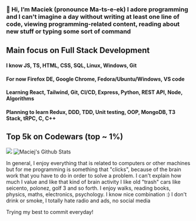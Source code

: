 ### 👋 Hi, I’m Maciek (pronounce  Ma-ts-e-ek) I adore programming and I can't imagine a day without writing at least one line of code, viewing programming-related content, reading about new stuff or typing some sort of command

## Main focus on Full Stack Development

#### I know JS, TS, HTML, CSS, SQL, Linux, Windows, Git

#### For now Firefox DE, Google Chrome, Fedora/Ubuntu/Windows, VS code

#### Learning React, Tailwind, Git, CI/CD, Express, Python, REST API, Node, Algorithms

#### Planning to learn Redux, DDD, TDD, Unit testing, OOP, MongoDB, T3 Stack, tRPC, C, C++

## Top 5k on Codewars (top ~ 1%)
<img src=https://www.codewars.com/users/maciek367/badges/large>

<img alt="Maciej's Github Stats" src="https://github-readme-stats-taupe-tau.vercel.app/api?username=maciek367&count_private=true&theme=radical">

In general, I enjoy everything that is related to computers or other machines but for me programming is something that "clicks", because of the brain work that you have to do in order to solve a problem. I can't explain how much I value and like that kind of brain activity
I like old "trash" cars like seicento, polonez, golf 3 and so forth. I enjoy walks, reading books, physics, maths, electronics, psychology. I know nice combination :)
I don't drink or smoke, I totally hate radio and ads, no social media

Trying my best to commit everyday!
